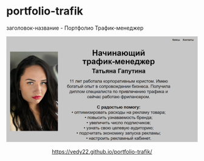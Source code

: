 # portfolio-trafik
заголовок-название - Портфолио Трафик-менеджер
 
<div align="center">
<img src="https://github.com/vedy22/vedy22/blob/main/screens/2022-09-04_09-47-27.png" alt="скрин страницы">

https://vedy22.github.io/portfolio-trafik/

</div>
